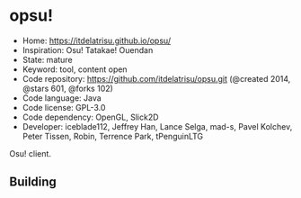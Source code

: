 # opsu!

- Home: https://itdelatrisu.github.io/opsu/
- Inspiration: Osu! Tatakae! Ouendan
- State: mature
- Keyword: tool, content open
- Code repository: https://github.com/itdelatrisu/opsu.git (@created 2014, @stars 601, @forks 102)
- Code language: Java
- Code license: GPL-3.0
- Code dependency: OpenGL, Slick2D
- Developer: iceblade112, Jeffrey Han, Lance Selga, mad-s, Pavel Kolchev, Peter Tissen, Robin, Terrence Park, tPenguinLTG

Osu! client.

## Building
